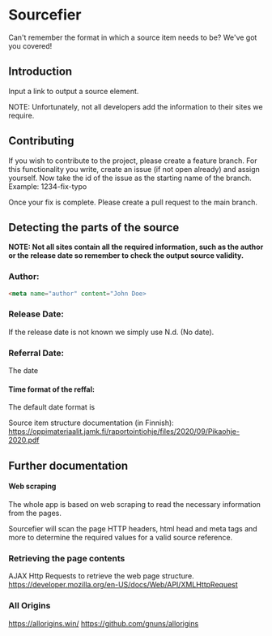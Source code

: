 # Sourcefier

Can't remember the format in which a source item needs to be? We've got you covered!

## Introduction

Input a link to output a source element.

NOTE: Unfortunately, not all developers add the information to their sites we require. 

## Contributing
If you wish to contribute to the project, please create a feature branch. For this functionality you write, create an issue (if not open already) and assign yourself. Now take the id of the issue as the starting name of the branch.
Example:
1234-fix-typo

Once your fix is complete. Please create a pull request to the main branch.

## Detecting the parts of the source

**NOTE: Not all sites contain all the required information, such as the author or the release date so remember to check the output source validity.**

### Author:  
```html
<meta name="author" content="John Doe>
```

### Release Date:  
If the release date is not known we simply use N.d. (No date).

### Referral Date:
The date 

#### Time format of the reffal:  
The default date format is 

Source item structure documentation (in Finnish):  
https://oppimateriaalit.jamk.fi/raportointiohje/files/2020/09/Pikaohje-2020.pdf

## Further documentation

#### Web scraping
The whole app is based on web scraping to read the necessary information from the pages. 

Sourcefier will scan the page HTTP headers, html head and meta tags and more to determine the required values for a valid source reference.

### Retrieving the page contents
AJAX Http Requests to retrieve the web page structure.
https://developer.mozilla.org/en-US/docs/Web/API/XMLHttpRequest 

### All Origins
https://allorigins.win/
https://github.com/gnuns/allorigins
